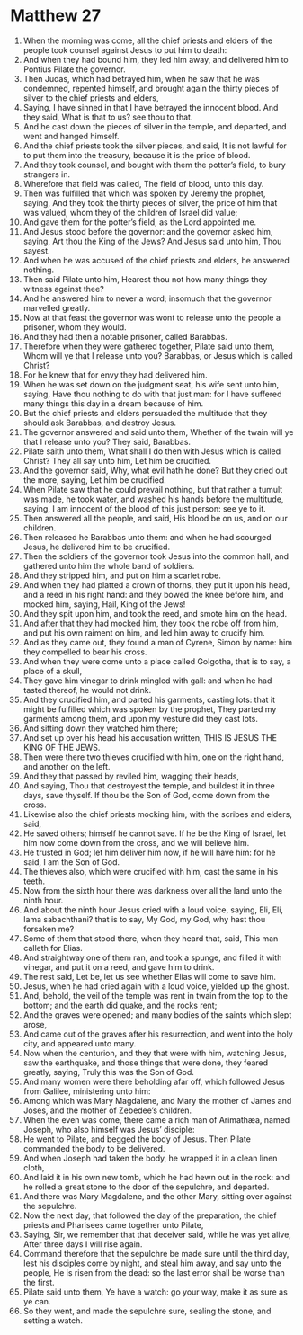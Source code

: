 ﻿# Matthew 27
1. When the morning was come, all the chief priests and elders of the people took counsel against Jesus to put him to death: 
2. And when they had bound him, they led him away, and delivered him to Pontius Pilate the governor. 
3.  Then Judas, which had betrayed him, when he saw that he was condemned, repented himself, and brought again the thirty pieces of silver to the chief priests and elders, 
4. Saying, I have sinned in that I have betrayed the innocent blood. And they said, What is that to us? see thou to that. 
5. And he cast down the pieces of silver in the temple, and departed, and went and hanged himself. 
6. And the chief priests took the silver pieces, and said, It is not lawful for to put them into the treasury, because it is the price of blood. 
7. And they took counsel, and bought with them the potter’s field, to bury strangers in. 
8. Wherefore that field was called, The field of blood, unto this day. 
9. Then was fulfilled that which was spoken by Jeremy the prophet, saying, And they took the thirty pieces of silver, the price of him that was valued, whom they of the children of Israel did value; 
10. And gave them for the potter’s field, as the Lord appointed me. 
11. And Jesus stood before the governor: and the governor asked him, saying, Art thou the King of the Jews? And Jesus said unto him, Thou sayest. 
12. And when he was accused of the chief priests and elders, he answered nothing. 
13. Then said Pilate unto him, Hearest thou not how many things they witness against thee? 
14. And he answered him to never a word; insomuch that the governor marvelled greatly. 
15. Now at that feast the governor was wont to release unto the people a prisoner, whom they would. 
16. And they had then a notable prisoner, called Barabbas. 
17. Therefore when they were gathered together, Pilate said unto them, Whom will ye that I release unto you? Barabbas, or Jesus which is called Christ? 
18. For he knew that for envy they had delivered him. 
19.  When he was set down on the judgment seat, his wife sent unto him, saying, Have thou nothing to do with that just man: for I have suffered many things this day in a dream because of him. 
20. But the chief priests and elders persuaded the multitude that they should ask Barabbas, and destroy Jesus. 
21. The governor answered and said unto them, Whether of the twain will ye that I release unto you? They said, Barabbas. 
22. Pilate saith unto them, What shall I do then with Jesus which is called Christ? They all say unto him, Let him be crucified. 
23. And the governor said, Why, what evil hath he done? But they cried out the more, saying, Let him be crucified. 
24.  When Pilate saw that he could prevail nothing, but that rather a tumult was made, he took water, and washed his hands before the multitude, saying, I am innocent of the blood of this just person: see ye to it. 
25. Then answered all the people, and said, His blood be on us, and on our children. 
26.  Then released he Barabbas unto them: and when he had scourged Jesus, he delivered him to be crucified. 
27. Then the soldiers of the governor took Jesus into the common hall, and gathered unto him the whole band of soldiers. 
28. And they stripped him, and put on him a scarlet robe. 
29.  And when they had platted a crown of thorns, they put it upon his head, and a reed in his right hand: and they bowed the knee before him, and mocked him, saying, Hail, King of the Jews! 
30. And they spit upon him, and took the reed, and smote him on the head. 
31. And after that they had mocked him, they took the robe off from him, and put his own raiment on him, and led him away to crucify him. 
32. And as they came out, they found a man of Cyrene, Simon by name: him they compelled to bear his cross. 
33. And when they were come unto a place called Golgotha, that is to say, a place of a skull, 
34.  They gave him vinegar to drink mingled with gall: and when he had tasted thereof, he would not drink. 
35. And they crucified him, and parted his garments, casting lots: that it might be fulfilled which was spoken by the prophet, They parted my garments among them, and upon my vesture did they cast lots. 
36. And sitting down they watched him there; 
37. And set up over his head his accusation written, THIS IS JESUS THE KING OF THE JEWS. 
38. Then were there two thieves crucified with him, one on the right hand, and another on the left. 
39.  And they that passed by reviled him, wagging their heads, 
40. And saying, Thou that destroyest the temple, and buildest it in three days, save thyself. If thou be the Son of God, come down from the cross. 
41. Likewise also the chief priests mocking him, with the scribes and elders, said, 
42. He saved others; himself he cannot save. If he be the King of Israel, let him now come down from the cross, and we will believe him. 
43. He trusted in God; let him deliver him now, if he will have him: for he said, I am the Son of God. 
44. The thieves also, which were crucified with him, cast the same in his teeth. 
45. Now from the sixth hour there was darkness over all the land unto the ninth hour. 
46. And about the ninth hour Jesus cried with a loud voice, saying, Eli, Eli, lama sabachthani? that is to say, My God, my God, why hast thou forsaken me? 
47. Some of them that stood there, when they heard that, said, This man calleth for Elias. 
48. And straightway one of them ran, and took a spunge, and filled it with vinegar, and put it on a reed, and gave him to drink. 
49. The rest said, Let be, let us see whether Elias will come to save him. 
50.  Jesus, when he had cried again with a loud voice, yielded up the ghost. 
51. And, behold, the veil of the temple was rent in twain from the top to the bottom; and the earth did quake, and the rocks rent; 
52. And the graves were opened; and many bodies of the saints which slept arose, 
53. And came out of the graves after his resurrection, and went into the holy city, and appeared unto many. 
54. Now when the centurion, and they that were with him, watching Jesus, saw the earthquake, and those things that were done, they feared greatly, saying, Truly this was the Son of God. 
55. And many women were there beholding afar off, which followed Jesus from Galilee, ministering unto him: 
56. Among which was Mary Magdalene, and Mary the mother of James and Joses, and the mother of Zebedee’s children. 
57. When the even was come, there came a rich man of Arimathæa, named Joseph, who also himself was Jesus’ disciple: 
58. He went to Pilate, and begged the body of Jesus. Then Pilate commanded the body to be delivered. 
59. And when Joseph had taken the body, he wrapped it in a clean linen cloth, 
60. And laid it in his own new tomb, which he had hewn out in the rock: and he rolled a great stone to the door of the sepulchre, and departed. 
61. And there was Mary Magdalene, and the other Mary, sitting over against the sepulchre. 
62.  Now the next day, that followed the day of the preparation, the chief priests and Pharisees came together unto Pilate, 
63. Saying, Sir, we remember that that deceiver said, while he was yet alive, After three days I will rise again. 
64. Command therefore that the sepulchre be made sure until the third day, lest his disciples come by night, and steal him away, and say unto the people, He is risen from the dead: so the last error shall be worse than the first. 
65. Pilate said unto them, Ye have a watch: go your way, make it as sure as ye can. 
66. So they went, and made the sepulchre sure, sealing the stone, and setting a watch. 
